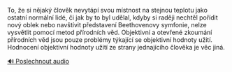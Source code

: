 
To, že si nějaký člověk nevytápí svou místnost na stejnou teplotu jako ostatní normální lidé, či jak by to byl udělal, kdyby si raději nechtěl pořídit nový oblek nebo navštívit představení Beethovenovy symfonie, nelze vysvětlit pomocí metod přírodních věd. Objektivní a otevřené zkoumání přírodních věd jsou pouze problémy týkající se objektivní hodnoty užití. Hodnocení objektivní hodnoty užití ze strany jednajícího člověka je věc jiná.

[🔊 Poslechnout audio](/data/7-paragraphs/audio/chapter_31/para_009-To-e-si-njak-lovk-nevytp-svou-mstnost-na.mp3)
